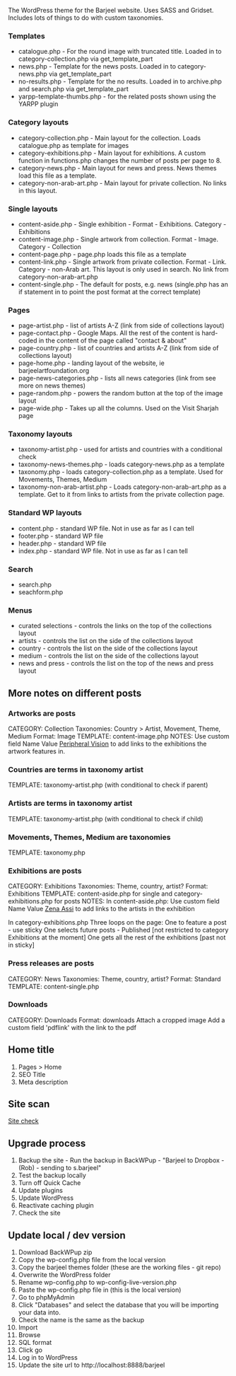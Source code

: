 The WordPress theme for the Barjeel website. Uses SASS and Gridset. Includes lots of things to do with custom taxonomies.  

### Templates
* catalogue.php - For the round image with truncated title. Loaded in to category-collection.php via get_template_part
* news.php - Template for the news posts. Loaded in to category-news.php via get_template_part
* no-results.php - Template for the no results. Loaded in to archive.php and search.php via get_template_part 
* yarpp-template-thumbs.php - for the related posts shown using the YARPP plugin

### Category layouts
* category-collection.php - Main layout for the collection. Loads catalogue.php as template for images
* category-exhibitions.php - Main layout for exhibitions. A custom function in functions.php changes the number of posts per page to 8.
* category-news.php - Main layout for news and press. News themes load this file as a template.
* category-non-arab-art.php - Main layout for private collection. No links in this layout.

### Single layouts
* content-aside.php - Single exhibition - Format - Exhibitions. Category - Exhibitions
* content-image.php - Single artwork from collection. Format - Image. Category - Collection
* content-page.php - page.php loads this file as a template
* content-link.php - Single artwork from private collection. Format - Link. Category - non-Arab art. This layout is only used in search. No link from category-non-arab-art.php
* content-single.php - The default for posts, e.g. news (single.php has an if statement in to point the post format at the correct template)

### Pages
* page-artist.php - list of artists A-Z (link from side of collections layout)
* page-contact.php - Google Maps. All the rest of the content is hard-coded in the content of the page called "contact & about" 
* page-country.php - list of countries and artists A-Z (link from side of collections layout)
* page-home.php - landing layout of the website, ie barjeelartfoundation.org
* page-news-categories.php - lists all news categories (link from see more on news themes)
* page-random.php - powers the random button at the top of the image layout
* page-wide.php - Takes up all the columns. Used on the Visit Sharjah page

### Taxonomy layouts
* taxonomy-artist.php - used for artists and countries with a conditional check
* taxonomy-news-themes.php - loads category-news.php as a template
* taxonomy.php - loads category-collection.php as a template. Used for Movements, Themes, Medium 
* taxonomy-non-arab-artist.php - Loads category-non-arab-art.php as a template. Get to it from links to artists from the private collection page. 

### Standard WP layouts
* content.php - standard WP file. Not in use as far as I can tell
* footer.php - standard WP file
* header.php - standard WP file
* index.php - standard WP file. Not in use as far as I can tell

### Search
* search.php
* seachform.php

### Menus
* curated selections - controls the links on the top of the collections layout
* artists - controls the list on the side of the collections layout
* country - controls the list on the side of the collections layout
* medium - controls the list on the side of the collections layout
* news and press - controls the list on the top of the news and press layout

## More notes on different posts
### Artworks are posts
CATEGORY: Collection 
Taxonomies: Country > Artist, Movement, Theme, Medium
Format: Image
TEMPLATE: content-image.php
NOTES: Use custom field Name <exhibitions> Value <a href="/wordpress/exhibitions/peripheral-vision/">Peripheral Vision</a> to add links to the exhibitions the artwork features in.

### Countries are terms in taxonomy artist
TEMPLATE: taxonomy-artist.php (with conditional to check if parent)

### Artists are terms in taxonomy artist
TEMPLATE: taxonomy-artist.php (with conditional to check if child)

### Movements, Themes, Medium are taxonomies
TEMPLATE: taxonomy.php 

### Exhibitions are posts
CATEGORY: Exhibitions
Taxonomies: Theme, country, artist?
Format: Exhibitions
TEMPLATE: content-aside.php for single and category-exhibitions.php for posts 
NOTES: 
In content-aside.php:
Use custom field Name <artists> Value <a href="/wordpress/artist/lebanon/zena-assi/">Zena Assi</a> to add links to the artists in the exhibition

In category-exhibitions.php
Three loops on the page: 
One to feature a post - use sticky
One selects future posts - Published [not restricted to category Exhibitions at the moment]
One gets all the rest of the exhibitions [past not in sticky]
 
### Press releases are posts
CATEGORY: News
Taxonomies: Theme, country, artist?
Format: Standard
TEMPLATE: content-single.php

### Downloads
CATEGORY: Downloads
Format: downloads
Attach a cropped image
Add a custom field 'pdflink' with the link to the pdf

## Home title 
1. Pages > Home
2. SEO Title
3. Meta description

## Site scan
[Site check](https://sitecheck.sucuri.net/)

## Upgrade process
1. Backup the site - Run the backup in BackWPup - "Barjeel to Dropbox - (Rob) - sending to s.barjeel"
2. Test the backup locally
3. Turn off Quick Cache
4. Update plugins 
5. Update WordPress
6. Reactivate caching plugin
7. Check the site

## Update local / dev version
1. Download BackWPup zip
2. Copy the wp-config.php file from the local version
3. Copy the barjeel themes folder (these are the working files - git repo)
4. Overwrite the WordPress folder 
5. Rename wp-config.php to wp-config-live-version.php
6. Paste the wp-config.php file in (this is the local version)
7. Go to phpMyAdmin 
8. Click "Databases" and select the database that you will be importing your data into.
9. Check the name is the same as the backup
10. Import
11. Browse 
12. SQL format
13. Click go
14. Log in to WordPress
15. Update the site url to http://localhost:8888/barjeel